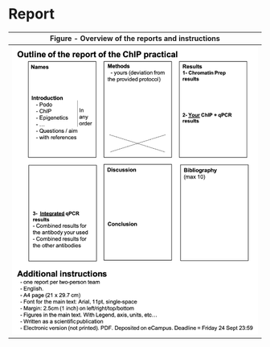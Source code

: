 # Report

|<b>Figure -  Overview of the reports and instructions</b> |
|:--:|
| ![Report Overview](Pictures/Report.png) |

